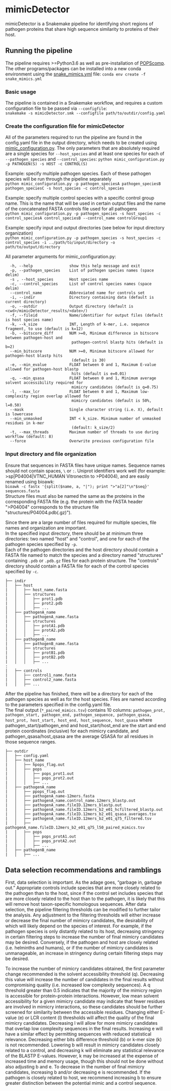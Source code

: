 # mimicDetector
mimicDetector is a Snakemake pipeline for identifying short regions of pathogen proteins that share high sequence similarity to proteins of their host.  

## Running the pipeline
The pipeline requires >=Python3.6 as well as pre-installation of [POPScomp](https://github.com/Fraternalilab/POPScomp). The other programs/packages can be installed into a new conda environment using the [snake_mimics.yml](env/snake_mimics.yml) file: `conda env create -f snake_mimics.yml`

### Basic usage
The pipeline is contained in a Snakemake workflow, and requires a custom configuration file to be passed via `--configfile`:  
`snakemake -s mimicDetector.smk --configfile path/to/outdir/config.yaml`

### Create the configuration file for mimicDetector
All of the parameters required to run the pipeline are found in the config.yaml file in the output directory, which needs to be created using [mimic_configuration.py](mimic_configuration.py). The only parameters that are absolutely required are a single species for `--host_species` and at least one species for each of `--pathogen_species` and `--control_species`: `python mimic_configuration.py -p PATHOGEN(S) -s HOST -c CONTROL(S)`  

Example: specify multiple pathogen species. Each of these pathogen species will be run through the pipeline separately  
`python mimic_configuration.py -p pathogen_speciesA pathogen_speciesB pathogen_speciesC -s host_species -c control_species`  

Example: specify multiple control species with a specific control group name. This is the name that will be used in certain output files and the name of the concatenated FASTA controls file used for all pathogens  
`python mimic_configuration.py -p pathogen_species -s host_species -c control_speciesA control_speciesB --control_name controlGroup1`  

Example: specify input and output directories (see below for input directory organization)  
`python mimic_configuration.py -p pathogen_species -s host_species -c control_species -i ../path/to/input/directory -o path/to/output/directory`

All parameter arguments for mimic_configuration.py:
```
  -h, --help                show this help message and exit
  -p, --pathogen_species    List of pathogen species names (space delim)
  -s , --host_species       Host species name
  -c, --control_species     List of control species names (space delim)
  --control_name            Abbreviated name for controls set
  -i, --indir               Directory containing data (default is current directory)
  -o, --outdir              Output directory (default is <cwd>/mimicDetector_results/<date>/)
  -f, --fileid              Name/identifier for output files (default is host species name)
  -k, --k_size              INT, Length of k-mer, i.e. sequence fragment, to use (default is k=12)
  -b, --bitscore_diff       NUM >=0, Minimum difference in bitscore between pathogen-host and
                             pathogen-control blastp hits (default is b=2)
  --min_bitscore            NUM >=0, Minimum bitscore allowed for pathogen-host blastp hits 
                             (default is 30)
  -e, --min_evalue          FLOAT between 0 and 1, Maximum E-value allowed for pathogen-host blastp 
                             hits (default is e=0.01)
  -q, --min_qsasa           FLOAT between 0 and 1, Minimum average solvent accessibility required for 
                             mimicry candidates (default is q=0.75)
  -l, --max_lcr             FLOAT between 0 and 1, Maximum low-complexity region overlap allowed for 
                             mimicry candidates (default is 50%, l=0.50)
  --mask                    Single character string (i.e. X), default is lowercase
  --min_unmasked            INT < k_size. Minimum number of unmasked residues in k-mer 
                             (default: k_size/2)
  -t, --max_threads         Maximum number of threads to use during workflow (default: 8)
  --force                   Overwrite previous configuration file
```

### Input directory and file organization
Ensure that sequences in FASTA files have unique names. Sequence names should not contain spaces, `\` or `:`. Uniprot identifiers work well (for example: >sp|P04004|VTNC_HUMAN Vitronectin to >P04004), and are easily renamed using bioawk:  
`bioawk -c fastx '{split($name, a, "|"); print ">"a[2]"\n"$seq}' sequences.fasta`  
Structure files must also be named the same as the proteins in the corresponding FASTA file (e.g. the protein with the FASTA header ">P04004" corresponds to the structure file "structures/P04004.pdb(.gz)"). 

Since there are a large number of files required for multiple species, file names and organization are important.  
In the specified input directory, there should be at minimum three directories: two named "host" and "control", and one for each of the pathogen species specified by `-p`.  
Each of the pathogen directories and the host directory should contain a FASTA file named to match the species and a directory named "structures" containing `.pdb` or `.pdb.gz` files for each protein structure. 
The "controls" directory should contain a FASTA file for each of the control species specified by `-c`. 
```
├── indir  
│   ├── host  
|   │   ├── host_name.fasta  
|   │   ├── structures  
|   │   │   ├── prot1.pdb  
|   │   │   ├── prot2.pdb  
|   │   │   ├── ...  
│   ├── pathogenA_name
|   │   ├── pathogenA_name.fasta
|   │   ├── structures
|   │   │   ├── protA1.pdb
|   │   │   ├── protA2.pdb
|   │   │   ├── ...
│   ├── pathogenB_name
|   │   ├── pathogenB_name.fasta
|   │   ├── structures
|   │   │   ├── protB1.pdb
|   │   │   ├── protB2.pdb
|   │   │   ├── ...
:
│   ├── controls
|   │   ├── control1_name.fasta
|   │   ├── control2_name.fasta
|   │   ├── ...
```
  
After the pipeline has finished, there will be a directory for each of the pathogen species as well as for the host species. 
Files are named according to the parameters specified in the config.yaml file.  
The final output (`*_paired_mimics.tsv`) contains 10 columns: `pathogen_prot, pathogen_start, pathogen_end, pathogen_sequence, pathogen_qsasa, host_prot, host_start, host_end, host_sequence, host_qsasa` where pathogen_start/pathogen_end and host_start/host_end are the start and end protein coordinates (inclusive) for each mimicry candidate, and pathogen_qsasa/host_qsasa are the average QSASA for all residues in those sequence ranges.
```
├── outdir
│   ├── config.yaml
│   ├── host_name
|   │   ├── hpops_flag.out
|   │   ├── pops
|   │   │   ├── pops_prot1.out
|   │   │   ├── pops_prot2.out
|   │   │   ├── ...
│   ├── pathogenA_name
|   │   ├── ppops_flag.out
|   │   ├── pathogenA_name-12mers.fasta
|   │   ├── pathogenA_name.control_name.12mers_blastp.out 
|   │   ├── pathogenA_name.fileID.12mers_blastp.out
|   │   ├── pathogenA_name.fileID.12mers_b2_e01_hcfiltered_blastp.out
|   │   ├── pathogenA_name.fileID.12mers_b2_e01_qsasa_averages.tsv
|   │   ├── pathogenA_name.fileID.12mers_b2_e01_q75_filtered.tsv
|   │   ├── pathogenA_name.fileID.12mers_b2_e01_q75_l50_paired_mimics.tsv
|   │   ├── pops
|   │   │   ├── pops_protA1.out
|   │   │   ├── pops_protA2.out
|   │   │   ├── ...
│   ├── pathogenB_name
|   │   ├── ...
```

## Data selection recommendations and ramblings
First, data selection is important. As the adage goes, “garbage in, garbage out.” Appropriate controls include species that are more closely related to the pathogen than to the host, since if the control set includes species that are more closely related to the host than to the pathogen, it is likely that this will remove host taxon-specific homologous sequences. 
After data selection, the pipeline filtering thresholds can be modified to further tailor the analysis. Any adjustment to the filtering thresholds will either increase or decrease the final number of mimicry candidates, the desirability of which will likely depend on the species of interest. For example, if the pathogen species is only distantly related to its host, decreasing stringency in certain filtering steps to increase the number of final mimicry candidates may be desired. Conversely, if the pathogen and host are closely related (i.e. helminths and humans), or if the number of mimicry candidates is unmanageable, an increase in stringency during certain filtering steps may be desired.
 
To increase the number of mimicry candidates obtained, the first parameter change recommended is the solvent accessibility threshold (q). Decreasing this value will increase the number of candidates in the final results without compromising quality (i.e. increased low complexity sequences). A q threshold greater than 0.5 indicates that the majority of the mimicry region is accessible for protein-protein interactions. However, low mean solvent accessibility for a given mimicry candidate may indicate that fewer residues are involved in mimicry interactions, so these candidates should be further screened for similarity between the accessible residues. Changing either E-value (e) or LCR content (l) thresholds will affect the quality of the final mimicry candidates. Decreasing l will allow for more mimicry candidates that overlap low complexity sequences in the final results. Increasing e will have a similar effect by permitting sequences with reduced statistical relevance. 
Decreasing either bits difference threshold (b) or k-mer size (k) is not recommended. Lowering b will result in mimicry candidates closely related to a control, and decreasing k will eliminate any statistical relevance of the BLASTP E-values. However, k may be increased at the expense of increased time and memory usage, though this should not be done without also adjusting b and e. To decrease in the number of final mimicry candidates, increasing b and/or decreasing e is recommended. If the pathogen is closely related to host, we recommend increasing b to ensure greater distinction between the potential mimic and a control sequence. 

